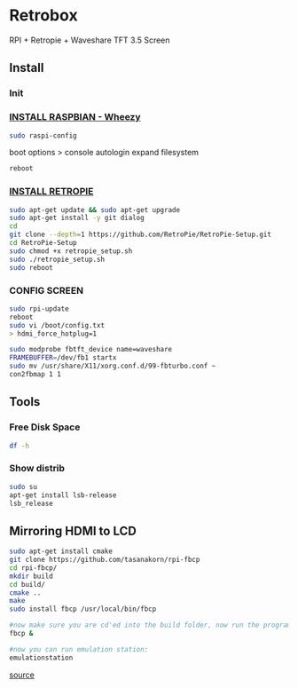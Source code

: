 # Retrobox
RPI + Retropie + Waveshare TFT 3.5 Screen

## Install

### Init

### [INSTALL RASPBIAN - Wheezy](https://www.raspberrypi.org/downloads/raspbian/)
```bash
sudo raspi-config
```
boot options > console autologin
expand filesystem
```bash
reboot
```

### [INSTALL RETROPIE](https://github.com/RetroPie/RetroPie-Setup/wiki/Manual-Installation)

```bash
sudo apt-get update && sudo apt-get upgrade
sudo apt-get install -y git dialog
cd
git clone --depth=1 https://github.com/RetroPie/RetroPie-Setup.git
cd RetroPie-Setup
sudo chmod +x retropie_setup.sh
sudo ./retropie_setup.sh
sudo reboot
```

### CONFIG SCREEN
```bash
sudo rpi-update
reboot
sudo vi /boot/config.txt
> hdmi_force_hotplug=1

sudo modprobe fbtft_device name=waveshare
FRAMEBUFFER=/dev/fb1 startx
sudo mv /usr/share/X11/xorg.conf.d/99-fbturbo.conf ~
con2fbmap 1 1
```

## Tools

### Free Disk Space

```bash
df -h
```

### Show distrib

```bash
sudo su
apt-get install lsb-release 
lsb_release
```


## Mirroring HDMI to LCD

```bash
sudo apt-get install cmake
git clone https://github.com/tasanakorn/rpi-fbcp
cd rpi-fbcp/
mkdir build
cd build/
cmake ..
make
sudo install fbcp /usr/local/bin/fbcp

#now make sure you are cd'ed into the build folder, now run the program:
fbcp &

#now you can run emulation station:
emulationstation
```

[source](http://blog.petrockblock.com/forums/topic/swap-emulationstation-from-hdmi-to-lcd/#post-107972)
